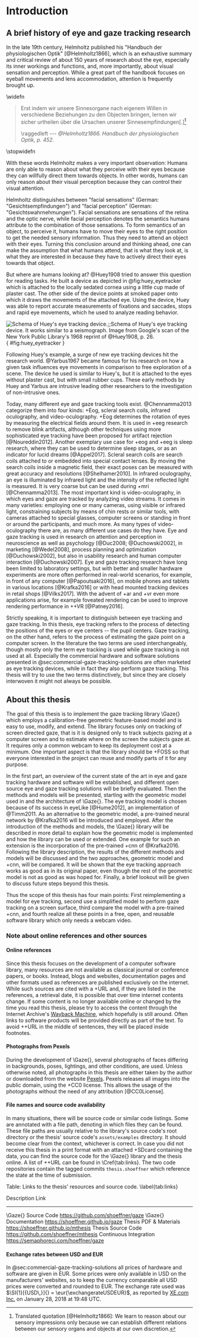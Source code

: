 # Introduction

## A brief history of eye and gaze tracking research

In the late 19th century, Helmholtz published his "Handbuch der physiologischen
Optik" [@Helmholtz1866], which is an exhaustive summary and critical review of
about 150 years of research about the eye, especially its inner workings and
functions, and, more importantly, about visual sensation and perception. While
a great part of the handbook focuses on eyeball movements and lens
accommodation, attention is frequently brought up.

\widefn

> Erst indem wir unsere Sinnesorgane nach eigenem Willen in verschiedene
> Beziehungen zu den Objecten bringen, lernen wir sicher urtheilen über die
> Ursachen unserer Sinnesempfindungen\[.\][^translationhelmholtz]
>
> \raggedleft --- <cite>@Helmholtz1866. Handbuch der physiologischen Optik,
> p. 452.</cite>


[^translationhelmholtz]: Translated quotation [@Helmholtz1866]: We learn to
  reason about our sensory impressions only because we can establish different
  relations between our sensory organs and objects at our own discretion.

\stopwidefn

With these words Helmholtz makes a very important observation: Humans are
only able to reason about what they perceive with their eyes because they
can willfully direct them towards objects. In other words,
humans can only reason about their visual perception because they can control
their visual attention.

Helmholtz distinguishes between "facial sensations" (German:
"Gesichtsempfindungen") and "facial perception" (German:
"Gesichtswahrnehmungen"). Facial sensations are sensations of the retina and
the optic nerve, while facial perception denotes the semantics humans attribute
to the combination of those sensations. To form semantics of an object, to
perceive it, humans have to move their eyes to the right position to get the
needed sensory information. Thus they need to attend an object with their eyes.
Turning this conclusion around and thinking ahead, one can make the assumption that
what humans attend, that is what they look at, is what they are interested in because
they have to actively direct their eyes towards that object.

But where are humans looking at? @Huey1908 tried to answer this question for
reading tasks. He built a device as depicted in @fig:huey_eyetracker which is attached to
the locally sedated cornea using a little cup made of plaster cast. The other
side of the device points at smoked paper onto which it draws the movements of
the attached eye. Using the device, Huey was able to report accurate
measurements of fixations and saccades, stops and rapid eye movements,
which he used to analyze reading behavior.

![Schema of Huey's eye tracking device.;;Schema of Huey's eye tracking device.
It works similar to a seismograph. Image from Google's scan of the New York
Public Library's 1968 reprint of
@Huey1908, p. 26.](huey_eyetracker.png){ #fig:huey_eyetracker }

Following Huey's example, a surge of new eye tracking devices hit the research
world. @Yarbus1967 became famous for his research on how a given task
influences eye movements in comparison to free exploration of a scene. The device he
used is similar to Huey's, but it is attached to the eyes without plaster cast,
but with small rubber cups. These early methods by Huey and Yarbus are
intrusive leading other researchers to the investigation of non-intrusive ones.

Today, many different eye and gaze tracking tools exist. @Chennamma2013
categorize them into four kinds: +Eog, scleral search coils, infrared
oculography, and video-oculography. +Eog determines the rotation of eyes by
measuring the electrical fields around them. It is used in +eeg research to
remove blink artifacts, although other techniques using more sophisticated eye
tracking have been proposed for artifact rejection [@Noureddin2012]. Another
exemplary use case for +eog and +eeg is sleep research, where they can be used
to determine sleep stages, or as an indicator for lucid dreams [@Appel2017].
Scleral search coils are search coils attached to or embedded into special
contact lenses. By moving the search coils inside a magnetic field, their exact
poses can be measured with great accuracy and resolutions [@Shelhamer2010].
In infrared oculography, an eye is illuminated by infrared light and the
intensity of the reflected light is measured. It is very coarse but can be used
during +mri [@Chennamma2013]. The most important kind is video-oculography,
in which eyes and gaze are tracked by analyzing video streams. It comes in many
varieties: employing one or many cameras, using visible or infrared light,
constraining subjects by means of chin rests or similar tools, with cameras
attached to special glasses, computer screens or standing in front or around
the participants, and much more. As many types of video-oculography there are,
as many different use cases do they have. Eye and gaze tracking is used in
research on attention and perception in neuroscience as well as psychology
[@Duc2008; @Duchowski2002], in marketing [@Wedel2008], process planning and
optimization [@Duchowski2002], but also in usability research and human
computer interaction [@Duchowski2007]. Eye and gaze tracking research have long
been limited to laboratory settings, but with better and smaller hardware
experiments are more often performed in real-world scenarios, for example, in
front of any computer [@Papoutsaki2016], on mobile phones and tablets in various
locations [@Krafka2016] or with head mounted tracking devices in retail shops
[@Vilks2017]. With the advent of +ar and +vr even more
applications arise, for example foveated rendering can be used to improve rendering
performance in ++VR [@Patney2016].

Strictly speaking, it is important to distinguish between eye tracking and gaze tracking.
In this thesis, eye tracking refers to the process of detecting the
positions of the eyes or eye centers -- the pupil centers. Gaze tracking, on the
other hand, refers to the process of estimating the gaze point on a computer
screen. In the literature the two terms are used interchangeably, though mostly only the
term eye tracking is used while gaze tracking is not used at all. Especially
the commercial hardware and software solutions presented in
@sec:commercial-gaze-tracking-solutions are often marketed as eye tracking
devices, while in fact they also perform gaze tracking. This thesis will try to
use the two terms distinctively, but since they are closely interwoven it might not
always be possible.


## About this thesis

The goal of this thesis is to implement the gaze tracking library \Gaze{} which employs
a calibration-free geometric feature-based model and is easy to use, modify, and extend. The
library focuses only on tracking of screen directed gaze, that is it is designed only
to track subjects gazing at a computer screen and to estimate where on the screen
the subjects gaze at. It requires only a common webcam to keep its
deployment cost at a minimum. One important aspect is that the library
should be +FOSS so that everyone interested in the project can reuse and
modify parts of it for any purpose.

In the first part, an overview of the current state of the art
in eye and gaze tracking hardware and software will be established, and different open source eye and gaze tracking
solutions will be briefly evaluated. Then the methods
and models will be presented, starting with the geometric model used in
and the architecture of \Gaze{}.
The eye tracking model is chosen because of its success in eyeLike
[@Hume2012], an implementation of @Timm2011. As an alternative to the
geometric model, a pre-trained neural network by @Krafka2016 will be
introduced and employed. After the introduction of the methods and models, the \Gaze{} library
will be described in more detail to explain how the geometric model is
implemented and how the library can be used or extended. One example for such
an extension is the incorporation of the pre-trained +cnn of @Krafka2016.
Following the library description, the results of the different methods and
models will be discussed and the two approaches, geometric model and +cnn, will
be compared. It will be shown that the eye tracking approach works as good as
in its original paper, even though the rest of the geometric model
is not as good as was hoped for. Finally, a brief lookout will be given to
discuss future steps beyond this thesis.

Thus the scope of this thesis has four main points: First reimplementing a
model for eye tracking, second use a simplified model to perform gaze tracking
on a screen surface, third compare the model with a pre-trained +cnn, and
fourth realize all these points in a free, open, and reusable software library
which only needs a webcam video.


### Note about online references and other sources


#### Online references

Since this thesis focuses on the development of a computer software
library, many resources are not available as classical journal or conference
papers, or books. Instead, blogs and websites, documentation pages and other
formats used as references are published exclusively on the internet. While
such sources are cited with a +URL and, if they are listed in the references, a retrieval
date, it is possible that over time internet contents change. If some content is no
longer available online or changed by the time you read this thesis, please try
to access the content through the Internet Archive's [Wayback
Machine](https://archive.org/web), which hopefully is still around. Often links to software products
will be provided directly as part of the text. To avoid ++URL in the
middle of sentences, they will be placed inside footnotes.


#### Photographs from Pexels

During the development of \Gaze{}, several photographs of faces differing in
backgrounds, poses, lightings, and other conditions, are used. Unless otherwise
noted, all photographs in this thesis are either taken by the author or
downloaded from the website [Pexels](https://pexels.com). Pexels releases all
images into the public domain, using the +CC0 license. This allows
the usage of the photographs without the need of any attribution [@CC0License].


#### File names and source code availability

In many situations, there will be source code or similar code listings. Some are
annotated with a file path, denoting in which files they can be found. These
file paths are usually relative to the library's source code's root directory or
the thesis' source code's `assets/examples` directory. It should become clear
from the context, whichever is correct. In case you did not receive this thesis
in a print format with an attached +SDcard containing the data, you can find the source code for the
\Gaze{} library and the thesis online.
A list of ++URL can be found in \Cref{tab:links}. The two code repositories
contain the tagged commits `thesis.shoeffner` which reference the state at the
time of submission.


Table: Links to the thesis' resources and source code. \label{tab:links}

Description            Link
---------------------- ------------------------------------------
\Gaze{} Source Code    https://github.com/shoeffner/gaze
\Gaze{} Documentation  https://shoeffner.github.io/gaze
Thesis PDF & Materials https://shoeffner.github.io/mthesis
Thesis Source Code     https://github.com/shoeffner/mthesis
Continuous Integration https://semaphoreci.com/hoeffner/gaze


#### Exchange rates between USD and EUR

In @sec:commercial-gaze-tracking-solutions all prices of hardware and
software are given in EUR. Some prices were only available in USD on the
manufacturers' websites, so to keep the currency comparable all USD prices were
converted and rounded to EUR. The exchange rate used was $\SI{1}[{USD\,}]{} =
\eur{\exchangerateUSDEUR}$, as reported by [XE.com Inc.](https://xe.com) on January 28, 2018 at
19:48 UTC.
